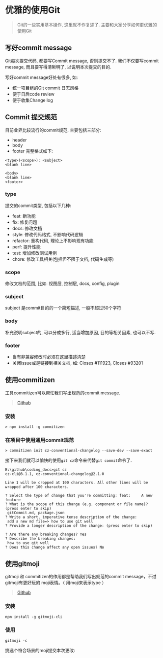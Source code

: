 # 优雅的使用Git

> Git的一些实用基本操作, 这里就不作复述了. 主要和大家分享如何更优雅的使用Git

## 写好commit message
Git每次提交代码, 都要写Commit message, 否则提交不了. 我们不仅要写commit message, 而且要写得清晰明了, 以说明本次提交的目的. 

写好commit message好处有很多, 如:
* 统一项目组的Git commit 日志风格
* 便于日后code review
* 便于收集Change log

## Commit 提交规范
目前业界比较流行的commit规范, 主要包括三部分: 
* header
* body
* footer
完整格式如下:
```
<type>(<scope>): <subject>
<blank line>

<body>
<blank line>
<footer>
```
### type
提交的commit类型, 包括以下几种:
* feat: 新功能
* fix: 修复问题
* docs: 修改文档
* style: 修改代码格式, 不影响代码逻辑
* refactor: 重构代码, 理论上不影响现有功能
* perf: 提升性能
* test: 增加修改测试用例
* chore: 修改工具相关(包括但不限于文档, 代码生成等)

### scope
修改文档的范围, 比如: 视图层, 控制层, docs, config, plugin

### subject
subject 是commit目的的一个简短描述, 一般不超过50个字符

### body
补充说明subject的, 可以分成多行, 适当增加原因, 目的等相关因素, 也可以不写.

### footer
* 当有非兼容修改时必须在这里描述清楚
* 关闭issue或是链接到相关文档, 如: Closes #111923, Closes #93201

## 使用commitizen 
工具commitizen可以帮忙我们写出规范的commit message. 
> [Github](https://github.com/commitizen/cz-cli)

### 安装
```
> npm install -g commitizen
```
### 在项目中使用通用commit规范
```
> commitizen init cz-conventional-changelog --save-dev --save-exact
```
接下来我们就可以愉快的使用`git cz`命令来代替`git commit`命令了.

```
E:\github\coding_docs>git cz
cz-cli@3.1.1, cz-conventional-changelog@2.1.0

Line 1 will be cropped at 100 characters. All other lines will be wrapped after 100 characters.

? Select the type of change that you're committing: feat:     A new feature
? What is the scope of this change (e.g. component or file name)? (press enter to skip)
 gitCommit.md, package.json
? Write a short, imperative tense description of the change:
 add a new md file=> how to use git well
? Provide a longer description of the change: (press enter to skip)

? Are there any breaking changes? Yes
? Describe the breaking changes:
 how to use git well
? Does this change affect any open issues? No
```

## 使用gitmoji
gitmoji 和 commitizen的作用都是帮助我们写出规范的commit message，不过gitmoji有更好玩的 moji表情。（ 用moji来表示type ）
> [Github](https://github.com/carloscuesta/gitmoji-cli)

### 安装
```
npm install -g gitmoji-cli
```

### 使用
```
gitmoji -c
```
挑选个符合场景的moji提交本次更改:

